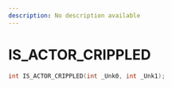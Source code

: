 ```yaml
---
description: No description available 
---
```


# IS_ACTOR_CRIPPLED

```cpp
int IS_ACTOR_CRIPPLED(int _Unk0, int _Unk1);
```